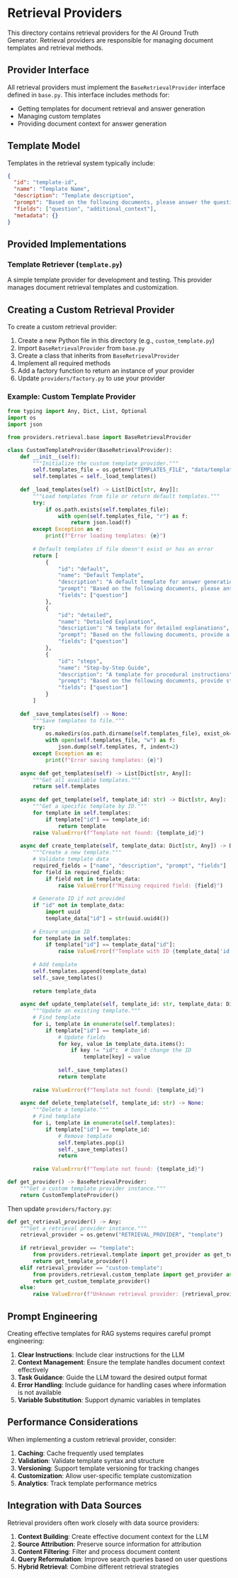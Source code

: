 # Retrieval Providers

This directory contains retrieval providers for the AI Ground Truth Generator. Retrieval providers are responsible for managing document templates and retrieval methods.

## Provider Interface

All retrieval providers must implement the `BaseRetrievalProvider` interface defined in `base.py`. This interface includes methods for:

- Getting templates for document retrieval and answer generation
- Managing custom templates
- Providing document context for answer generation

## Template Model

Templates in the retrieval system typically include:

```json
{
  "id": "template-id",
  "name": "Template Name",
  "description": "Template description",
  "prompt": "Based on the following documents, please answer the question: {question}",
  "fields": ["question", "additional_context"],
  "metadata": {}
}
```

## Provided Implementations

### Template Retriever (`template.py`)

A simple template provider for development and testing. This provider manages document retrieval templates and customization.

## Creating a Custom Retrieval Provider

To create a custom retrieval provider:

1. Create a new Python file in this directory (e.g., `custom_template.py`)
2. Import `BaseRetrievalProvider` from `base.py`
3. Create a class that inherits from `BaseRetrievalProvider`
4. Implement all required methods
5. Add a factory function to return an instance of your provider
6. Update `providers/factory.py` to use your provider

### Example: Custom Template Provider

```python
from typing import Any, Dict, List, Optional
import os
import json

from providers.retrieval.base import BaseRetrievalProvider

class CustomTemplateProvider(BaseRetrievalProvider):
    def __init__(self):
        """Initialize the custom template provider."""
        self.templates_file = os.getenv("TEMPLATES_FILE", "data/templates.json")
        self.templates = self._load_templates()
    
    def _load_templates(self) -> List[Dict[str, Any]]:
        """Load templates from file or return default templates."""
        try:
            if os.path.exists(self.templates_file):
                with open(self.templates_file, "r") as f:
                    return json.load(f)
        except Exception as e:
            print(f"Error loading templates: {e}")
        
        # Default templates if file doesn't exist or has an error
        return [
            {
                "id": "default",
                "name": "Default Template",
                "description": "A default template for answer generation",
                "prompt": "Based on the following documents, please answer the question: {question}",
                "fields": ["question"]
            },
            {
                "id": "detailed",
                "name": "Detailed Explanation",
                "description": "A template for detailed explanations",
                "prompt": "Based on the following documents, provide a detailed explanation for: {question}\n\nInclude specific examples and references.",
                "fields": ["question"]
            },
            {
                "id": "steps",
                "name": "Step-by-Step Guide",
                "description": "A template for procedural instructions",
                "prompt": "Based on the following documents, provide step-by-step instructions for: {question}",
                "fields": ["question"]
            }
        ]
    
    def _save_templates(self) -> None:
        """Save templates to file."""
        try:
            os.makedirs(os.path.dirname(self.templates_file), exist_ok=True)
            with open(self.templates_file, "w") as f:
                json.dump(self.templates, f, indent=2)
        except Exception as e:
            print(f"Error saving templates: {e}")
    
    async def get_templates(self) -> List[Dict[str, Any]]:
        """Get all available templates."""
        return self.templates
    
    async def get_template(self, template_id: str) -> Dict[str, Any]:
        """Get a specific template by ID."""
        for template in self.templates:
            if template["id"] == template_id:
                return template
        raise ValueError(f"Template not found: {template_id}")
    
    async def create_template(self, template_data: Dict[str, Any]) -> Dict[str, Any]:
        """Create a new template."""
        # Validate template data
        required_fields = ["name", "description", "prompt", "fields"]
        for field in required_fields:
            if field not in template_data:
                raise ValueError(f"Missing required field: {field}")
        
        # Generate ID if not provided
        if "id" not in template_data:
            import uuid
            template_data["id"] = str(uuid.uuid4())
        
        # Ensure unique ID
        for template in self.templates:
            if template["id"] == template_data["id"]:
                raise ValueError(f"Template with ID {template_data['id']} already exists")
        
        # Add template
        self.templates.append(template_data)
        self._save_templates()
        
        return template_data
    
    async def update_template(self, template_id: str, template_data: Dict[str, Any]) -> Dict[str, Any]:
        """Update an existing template."""
        # Find template
        for i, template in enumerate(self.templates):
            if template["id"] == template_id:
                # Update fields
                for key, value in template_data.items():
                    if key != "id":  # Don't change the ID
                        template[key] = value
                
                self._save_templates()
                return template
        
        raise ValueError(f"Template not found: {template_id}")
    
    async def delete_template(self, template_id: str) -> None:
        """Delete a template."""
        # Find template
        for i, template in enumerate(self.templates):
            if template["id"] == template_id:
                # Remove template
                self.templates.pop(i)
                self._save_templates()
                return
        
        raise ValueError(f"Template not found: {template_id}")

def get_provider() -> BaseRetrievalProvider:
    """Get a custom template provider instance."""
    return CustomTemplateProvider()
```

Then update `providers/factory.py`:

```python
def get_retrieval_provider() -> Any:
    """Get a retrieval provider instance."""
    retrieval_provider = os.getenv("RETRIEVAL_PROVIDER", "template")
    
    if retrieval_provider == "template":
        from providers.retrieval.template import get_provider as get_template_provider
        return get_template_provider()
    elif retrieval_provider == "custom-template":
        from providers.retrieval.custom_template import get_provider as get_custom_template_provider
        return get_custom_template_provider()
    else:
        raise ValueError(f"Unknown retrieval provider: {retrieval_provider}")
```

## Prompt Engineering

Creating effective templates for RAG systems requires careful prompt engineering:

1. **Clear Instructions**: Include clear instructions for the LLM
2. **Context Management**: Ensure the template handles document context effectively
3. **Task Guidance**: Guide the LLM toward the desired output format
4. **Error Handling**: Include guidance for handling cases where information is not available
5. **Variable Substitution**: Support dynamic variables in templates

## Performance Considerations

When implementing a custom retrieval provider, consider:

1. **Caching**: Cache frequently used templates
2. **Validation**: Validate template syntax and structure
3. **Versioning**: Support template versioning for tracking changes
4. **Customization**: Allow user-specific template customization
5. **Analytics**: Track template performance metrics

## Integration with Data Sources

Retrieval providers often work closely with data source providers:

1. **Context Building**: Create effective document context for the LLM
2. **Source Attribution**: Preserve source information for attribution
3. **Content Filtering**: Filter and process document content
4. **Query Reformulation**: Improve search queries based on user questions
5. **Hybrid Retrieval**: Combine different retrieval strategies
